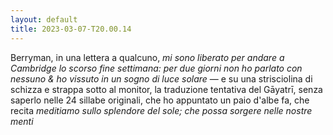 ```yaml
---
layout: default
title: 2023-03-07-T20.00.14
---
```


Berryman, in una lettera a qualcuno, *mi sono liberato per andare a Cambridge lo scorso fine settimana: per due giorni non ho parlato con nessuno & ho vissuto in un sogno di luce solare* — e su una strisciolina di schizza e strappa sotto al monitor, la traduzione tentativa del Gāyatrī, senza saperlo nelle 24 sillabe originali, che ho appuntato un paio d'albe fa, che recita *meditiamo sullo splendore del sole; che possa sorgere nelle nostre menti*